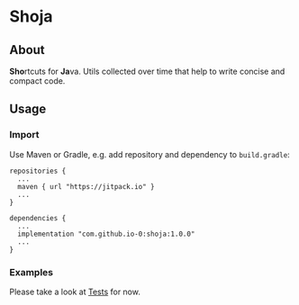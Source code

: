 # Shoja

## About
**Sho**rtcuts for **Ja**va. Utils collected over time that help to write concise and compact code.

## Usage
### Import
Use Maven or Gradle, e.g. add repository and dependency to `build.gradle`:
```Gradle
repositories {
  ...
  maven { url "https://jitpack.io" }
  ...
}
```
```Gradle
dependencies {
  ...
  implementation "com.github.io-0:shoja:1.0.0"
  ...
}
```
### Examples
Please take a look at [Tests](./src/test/java/net/io_0/shoja/JavaShortcutsTest.java) for now.